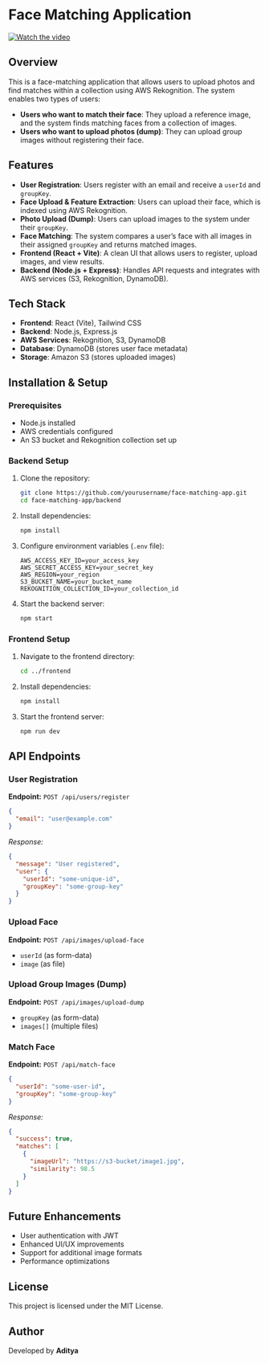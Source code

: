 # Face Matching Application
[![Watch the video](https://ibb.co/rRnMpJ2t)](https://www.youtube.com/watch?v=pcOxdVQ2uwo)

## Overview
This is a face-matching application that allows users to upload photos and find matches within a collection using AWS Rekognition. The system enables two types of users:
- **Users who want to match their face**: They upload a reference image, and the system finds matching faces from a collection of images.
- **Users who want to upload photos (dump)**: They can upload group images without registering their face.

## Features
- **User Registration**: Users register with an email and receive a `userId` and `groupKey`.
- **Face Upload & Feature Extraction**: Users can upload their face, which is indexed using AWS Rekognition.
- **Photo Upload (Dump)**: Users can upload images to the system under their `groupKey`.
- **Face Matching**: The system compares a user’s face with all images in their assigned `groupKey` and returns matched images.
- **Frontend (React + Vite)**: A clean UI that allows users to register, upload images, and view results.
- **Backend (Node.js + Express)**: Handles API requests and integrates with AWS services (S3, Rekognition, DynamoDB).

## Tech Stack
- **Frontend**: React (Vite), Tailwind CSS
- **Backend**: Node.js, Express.js
- **AWS Services**: Rekognition, S3, DynamoDB
- **Database**: DynamoDB (stores user face metadata)
- **Storage**: Amazon S3 (stores uploaded images)

## Installation & Setup
### Prerequisites
- Node.js installed
- AWS credentials configured
- An S3 bucket and Rekognition collection set up

### Backend Setup
1. Clone the repository:
   ```sh
   git clone https://github.com/yourusername/face-matching-app.git
   cd face-matching-app/backend
   ```
2. Install dependencies:
   ```sh
   npm install
   ```
3. Configure environment variables (`.env` file):
   ```env
   AWS_ACCESS_KEY_ID=your_access_key
   AWS_SECRET_ACCESS_KEY=your_secret_key
   AWS_REGION=your_region
   S3_BUCKET_NAME=your_bucket_name
   REKOGNITION_COLLECTION_ID=your_collection_id
   ```
4. Start the backend server:
   ```sh
   npm start
   ```

### Frontend Setup
1. Navigate to the frontend directory:
   ```sh
   cd ../frontend
   ```
2. Install dependencies:
   ```sh
   npm install
   ```
3. Start the frontend server:
   ```sh
   npm run dev
   ```

## API Endpoints
### User Registration
**Endpoint:** `POST /api/users/register`
```json
{
  "email": "user@example.com"
}
```
_Response:_
```json
{
  "message": "User registered",
  "user": {
    "userId": "some-unique-id",
    "groupKey": "some-group-key"
  }
}
```

### Upload Face
**Endpoint:** `POST /api/images/upload-face`
- `userId` (as form-data)
- `image` (as file)

### Upload Group Images (Dump)
**Endpoint:** `POST /api/images/upload-dump`
- `groupKey` (as form-data)
- `images[]` (multiple files)

### Match Face
**Endpoint:** `POST /api/match-face`
```json
{
  "userId": "some-user-id",
  "groupKey": "some-group-key"
}
```
_Response:_
```json
{
  "success": true,
  "matches": [
    {
      "imageUrl": "https://s3-bucket/image1.jpg",
      "similarity": 98.5
    }
  ]
}
```

## Future Enhancements
- User authentication with JWT
- Enhanced UI/UX improvements
- Support for additional image formats
- Performance optimizations

## License
This project is licensed under the MIT License.

## Author
Developed by **Aditya**

